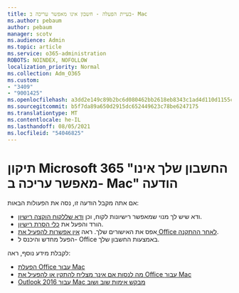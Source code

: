 ```yaml
---
title: בעיית הפעלה - חשבון אינו מאפשר עריכה ב- Mac
ms.author: pebaum
author: pebaum
manager: scotv
ms.audience: Admin
ms.topic: article
ms.service: o365-administration
ROBOTS: NOINDEX, NOFOLLOW
localization_priority: Normal
ms.collection: Adm_O365
ms.custom:
- "3409"
- "9001425"
ms.openlocfilehash: a3dd2e149c89b2bc6d080462bb2618eb8343c1ad4d110d1155c76bc41462efbb
ms.sourcegitcommit: b5f7da89a650d2915dc652449623c78be6247175
ms.translationtype: MT
ms.contentlocale: he-IL
ms.lasthandoff: 08/05/2021
ms.locfileid: "54046825"
---
```

# <a name="fixing-the-microsoft-365-apps-your-account-doesnt-allow-editing-on-a-mac-message"></a>תיקון Microsoft 365 "החשבון שלך אינו מאפשר עריכה ב- Mac" הודעה

אם אתה מקבל הודעה זו, נסה את הפעולות הבאות:

- ודא שיש לך מנוי שמאפשר רישיונות לקוח, וכן [ודא שללקוח הוקצה רישיון](https://docs.microsoft.com/microsoft-365/admin/add-users/add-users). 
- הורד והפעל את [כלי הסרת רישיון](https://support.office.com/article/how-to-remove-office-license-files-on-a-mac-b032c0f6-a431-4dad-83a9-6b727c03b193).
- אפס את האישורים שלך. ראה [אין אפשרות להפעיל את Office לאחר ההתקנה](https://support.office.com/article/5efba2b4-b1e6-4e5f-bf3c-6ab945d03dea#bkmk_cantactivate).
- הפעל מחדש והיכנס ל- Office באמצעות החשבון שלך.

לקבלת מידע נוסף, ראה:
- [הפעלת Office עבור Mac‏](https://support.office.com/article/activate-office-for-mac-7f6646b1-bb14-422a-9ad4-a53410fcefb2)
- [מה לנסות אם אינך מצליח להתקין או להפעיל את Office עבור Mac](https://support.office.com/article/5efba2b4-b1e6-4e5f-bf3c-6ab945d03dea#picktab=activation)
- [Outlook 2016 עבור Mac מבקש אימות שוב ושוב](https://docs.microsoft.com/outlook/troubleshoot/sign-in/repeated-prompts-authentication)